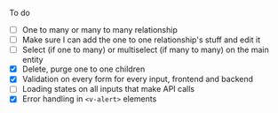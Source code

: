 To do

- [ ] One to many or many to many relationship
- [ ] Make sure I can add the one to one relationship's stuff and edit it
- [ ] Select (if one to many) or multiselect (if many to many) on the main entity
- [x] Delete, purge one to one children
- [x] Validation on every form for every input, frontend and backend
- [ ] Loading states on all inputs that make API calls
- [x] Error handling in `<v-alert>` elements
